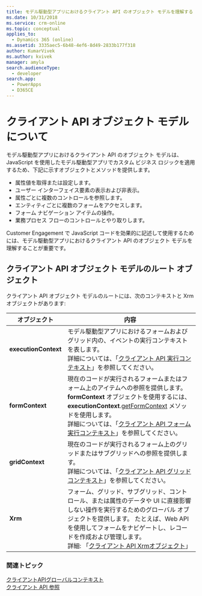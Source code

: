 ```yaml
---
title: モデル駆動型アプリにおけるクライアント API のオブジェクト モデルを理解する | Microsoft Docs
ms.date: 10/31/2018
ms.service: crm-online
ms.topic: conceptual
applies_to:
  - Dynamics 365 (online)
ms.assetid: 3335aec5-6b48-4ef6-8d49-2833b177f318
author: KumarVivek
ms.author: kvivek
manager: amyla
search.audienceType:
  - developer
search.app:
  - PowerApps
  - D365CE
---
```

# <a name="understand-the-client-api-object-model"></a>クライアント API オブジェクト モデルについて



モデル駆動型アプリにおけるクライアント API のオブジェクト モデルは、JavaScript を使用したモデル駆動型アプリでカスタム ビジネス ロジックを適用するため、下記に示すオブジェクトとメソッドを提供します。
- 属性値を取得または設定します。
- ユーザー インターフェイス要素の表示および非表示。
- 属性ごとに複数のコントロールを参照します。
- エンティティごとに複数のフォームをアクセスします。
- フォーム ナビゲーション アイテムの操作。
- 業務プロセス フローのコントロールとやり取りします。

Customer Engagement で JavaScript コードを効果的に記述して使用するためには、モデル駆動型アプリにおけるクライアント API のオブジェクト モデルを理解することが重要です。

## <a name="root-objects-in-the-client-api-object-model"></a>クライアント API オブジェクト モデルのルート オブジェクト

クライアント API オブジェクト モデルのルートには、次のコンテキストと Xrm オブジェクトがあります:

|オブジェクト|内容|
|--|--|
|**executionContext**|モデル駆動型アプリにおけるフォームおよびグリッド内の、イベントの実行コンテキストを表します。<br/>詳細については、「[クライアント API 実行コンテキスト](clientapi-execution-context.md)」を参照してください。|
|**formContext** |現在のコードが実行されるフォームまたはフォーム上のアイテムへの参照を提供します。 **formContext** オブジェクトを使用するには、**executionContext**.[getFormContext](reference/executioncontext/getFormContext.md) メソッドを使用します。<br/>詳細については、「[クライアント API フォーム実行コンテキスト](clientapi-form-context.md)」を参照してください。|
|**gridContext** |現在のコードが実行されるフォーム上のグリッドまたはサブグリッドへの参照を提供します。<br/>詳細については、「[クライアント API グリッド コンテキスト](clientapi-form-context.md)」を参照してください。|
|**Xrm**| フォーム、グリッド、サブグリッド、コントロール、または属性のデータや UI に直接影響しない操作を実行するためのグローバル オブジェクトを提供します。 たとえば、Web API を使用してフォームをナビゲートし、レコードを作成および管理します。<br/>詳細: 「[クライアント API Xrmオブジェクト](clientapi-xrm.md)」|

### <a name="related-topics"></a>関連トピック

[クライアントAPIグローバルコンテキスト](clientapi-xrm.md#client-api-global-context)<br/>
[クライアント API 参照](reference.md)








